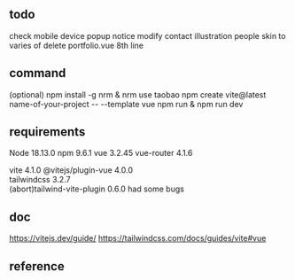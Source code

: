 ## todo 


check mobile device popup notice
modify contact illustration people skin to varies of
delete portfolio.vue 8th line

## command
(optional) npm install -g nrm & nrm use taobao
npm create vite@latest name-of-your-project -- --template vue
npm run & npm run dev

## requirements
Node 18.13.0
npm 9.6.1
vue 3.2.45
vue-router 4.1.6


vite 4.1.0
@vitejs/plugin-vue 4.0.0        
tailwindcss 3.2.7    
(abort)tailwind-vite-plugin 0.6.0   had some bugs

## doc
https://vitejs.dev/guide/
https://tailwindcss.com/docs/guides/vite#vue
## reference
